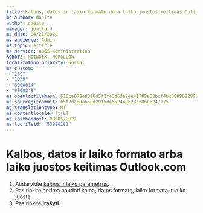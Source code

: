 ```yaml
---
title: Kalbos, datos ir laiko formato arba laiko juostos keitimas Outlook.com
ms.author: daeite
author: daeite
manager: joallard
ms.date: 04/21/2020
ms.audience: Admin
ms.topic: article
ms.service: o365-administration
ROBOTS: NOINDEX, NOFOLLOW
localization_priority: Normal
ms.custom:
- "269"
- "1839"
- "8000014"
- "9000249"
ms.openlocfilehash: 616ca679ed3f8d5f2fe5d63e2ee41789e08bcf4bc6809022991d1ede02d8cb49
ms.sourcegitcommit: b5f7da89a650d2915dc652449623c78be6247175
ms.translationtype: MT
ms.contentlocale: lt-LT
ms.lasthandoff: 08/05/2021
ms.locfileid: "53984181"
---
```

# <a name="change-your-language-date-and-time-format-or-time-zone-in-outlookcom"></a>Kalbos, datos ir laiko formato arba laiko juostos keitimas Outlook.com

1. Atidarykite [kalbos ir laiko parametrus](https://go.microsoft.com/fwlink/?linkid=2085505).
1. Pasirinkite norimą naudoti kalbą, datos formatą, laiko formatą ir laiko juostą.
1. Pasirinkite **Įrašyti**.